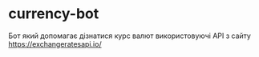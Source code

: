 # currency-bot
Бот який допомагає дізнатися курс валют використовуючі API з сайту https://exchangeratesapi.io/
